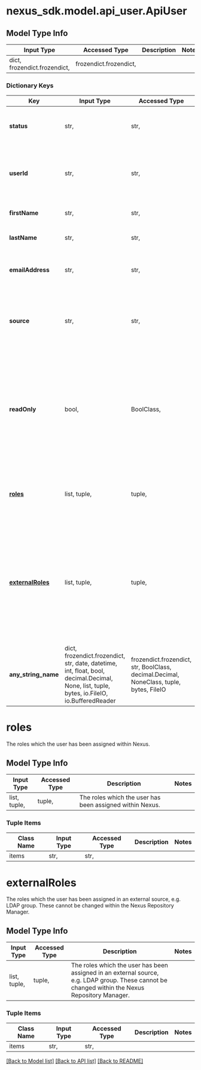 # nexus_sdk.model.api_user.ApiUser

## Model Type Info
Input Type | Accessed Type | Description | Notes
------------ | ------------- | ------------- | -------------
dict, frozendict.frozendict,  | frozendict.frozendict,  |  | 

### Dictionary Keys
Key | Input Type | Accessed Type | Description | Notes
------------ | ------------- | ------------- | ------------- | -------------
**status** | str,  | str,  | The user&#x27;s status, e.g. active or disabled. | must be one of ["active", "locked", "disabled", "changepassword", ] 
**userId** | str,  | str,  | The userid which is required for login. This value cannot be changed. | [optional] 
**firstName** | str,  | str,  | The first name of the user. | [optional] 
**lastName** | str,  | str,  | The last name of the user. | [optional] 
**emailAddress** | str,  | str,  | The email address associated with the user. | [optional] 
**source** | str,  | str,  | The user source which is the origin of this user. This value cannot be changed. | [optional] 
**readOnly** | bool,  | BoolClass,  | Indicates whether the user&#x27;s properties could be modified by the Nexus Repository Manager. When false only roles are considered during update. | [optional] 
**[roles](#roles)** | list, tuple,  | tuple,  | The roles which the user has been assigned within Nexus. | [optional] 
**[externalRoles](#externalRoles)** | list, tuple,  | tuple,  | The roles which the user has been assigned in an external source, e.g. LDAP group. These cannot be changed within the Nexus Repository Manager. | [optional] 
**any_string_name** | dict, frozendict.frozendict, str, date, datetime, int, float, bool, decimal.Decimal, None, list, tuple, bytes, io.FileIO, io.BufferedReader | frozendict.frozendict, str, BoolClass, decimal.Decimal, NoneClass, tuple, bytes, FileIO | any string name can be used but the value must be the correct type | [optional]

# roles

The roles which the user has been assigned within Nexus.

## Model Type Info
Input Type | Accessed Type | Description | Notes
------------ | ------------- | ------------- | -------------
list, tuple,  | tuple,  | The roles which the user has been assigned within Nexus. | 

### Tuple Items
Class Name | Input Type | Accessed Type | Description | Notes
------------- | ------------- | ------------- | ------------- | -------------
items | str,  | str,  |  | 

# externalRoles

The roles which the user has been assigned in an external source, e.g. LDAP group. These cannot be changed within the Nexus Repository Manager.

## Model Type Info
Input Type | Accessed Type | Description | Notes
------------ | ------------- | ------------- | -------------
list, tuple,  | tuple,  | The roles which the user has been assigned in an external source, e.g. LDAP group. These cannot be changed within the Nexus Repository Manager. | 

### Tuple Items
Class Name | Input Type | Accessed Type | Description | Notes
------------- | ------------- | ------------- | ------------- | -------------
items | str,  | str,  |  | 

[[Back to Model list]](../../README.md#documentation-for-models) [[Back to API list]](../../README.md#documentation-for-api-endpoints) [[Back to README]](../../README.md)

